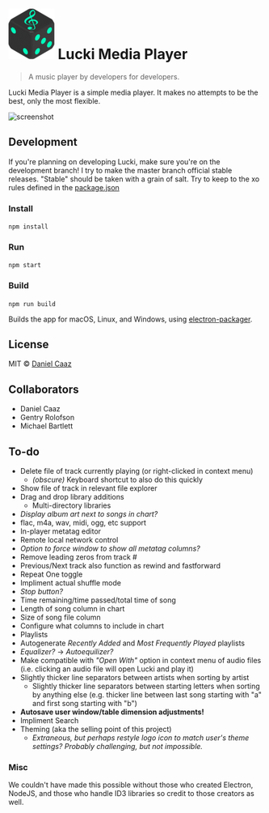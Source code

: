 # ![logo](assets/icon-small.png) Lucki Media Player

> A music player by developers for developers.

Lucki Media Player is a simple media player. It makes no attempts to be the best, only the most flexible.

![screenshot](https://dl.dropboxusercontent.com/u/9305622/KEEP/Dev/lucki.png "Screenshot")

## Development
If you're planning on developing Lucki, make sure you're on the development branch! I try to make the master branch official stable releases. "Stable" should be taken with a grain of salt.
Try to keep to the xo rules defined in the [package.json](package.json)

### Install
`npm install`

### Run
`npm start`

### Build
`npm run build`

Builds the app for macOS, Linux, and Windows, using [electron-packager](https://github.com/electron-userland/electron-packager).

## License
MIT © [Daniel Caaz](https://caaz.me)

## Collaborators
- Daniel Caaz
- Gentry Rolofson  
- Michael Bartlett  

## To-do
- Delete file of track currently playing (or right-clicked in context menu)
  - *(obscure)* Keyboard shortcut to also do this quickly
- Show file of track in relevant file explorer
- Drag and drop library additions
  - Multi-directory libraries
- *Display album art next to songs in chart?*
- flac, m4a, wav, midi, ogg,  etc support
- In-player metatag editor
- Remote local network control
- *Option to force window to show all metatag columns?*
- Remove leading zeros from track #
- Previous/Next track also function as rewind and fastforward
- Repeat One toggle
- Impliment actual shuffle mode
- *Stop button?*
- Time remaining/time passed/total time of song
- Length of song column in chart
- Size of song file column
- Configure what columns to include in chart
- Playlists
- Autogenerate *Recently Added* and *Most Frequently Played* playlists
- *Equalizer?* → *Autoequilizer?*
- Make compatible with *"Open With"* option in context menu of audio files (i.e. clicking an audio file will open Lucki and play it)
- Slightly thicker line separators between artists when sorting by artist
  - Slightly thicker line separators between starting letters when sorting by anything else (e.g. thicker line between last song starting with "a" and first song starting with "b")
- **Autosave user window/table dimension adjustments!**
- Impliment Search
- Theming (aka the selling point of this project)
  - *Extraneous, but perhaps restyle logo icon to match user's theme settings? Probably challenging, but not impossible.*


### Misc
We couldn't have made this possible without those who created Electron, NodeJS, and those who handle ID3 libraries so credit to those creators as well.
